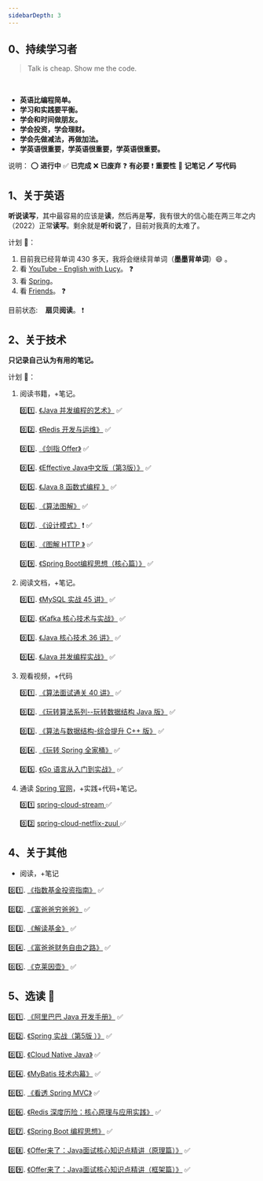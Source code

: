 ```yaml
---
sidebarDepth: 3
---
```


## 0、持续学习者

> Talk is cheap. Show me the code.

<br/>

- **英语比编程简单。**
- **学习和实践要平衡。**
- **学会和时间做朋友。**
- **学会投资，学会理财。**
- **学会先做减法，再做加法。**
- **学英语很重要，学英语很重要，学英语很重要。**

说明：
<indent :c="1"/>:o: **进行中**
<indent :c="1"/>:white_check_mark: **已完成**
<indent :c="1"/>:x: **已废弃**
<indent :c="1"/>:question: **有必要**
<indent :c="1"/>:exclamation: **重要性**
<indent :c="1"/>:memo: **记笔记**
<indent :c="1"/>:pen: **写代码**

## 1、关于英语

<indent/> **听说读写**，其中最容易的应该是**读**，然后再是**写**，我有很大的信心能在两三年之内（2022）正常**读写**。剩余就是**听**和**说**了，目前对我真的太难了。

计划 :tada:：
1. 目前我已经背单词 430 多天，我将会继续背单词（**墨墨背单词**）:smile: 。
2. 看 [YouTube - English with Lucy](https://www.youtube.com/)。 :question:
3. 看 [Spring](https://docs.spring.io)。
4. 看 [Friends](https://www.youtube.com/playlist?list=ELwQA2MMl54Cc)。 :question:

目前状态: &nbsp;&nbsp; **扇贝阅读**。 :exclamation:


## 2、关于技术

**只记录自己认为有用的笔记。**

计划 :tada:：
1. 阅读书籍，+笔记。

    :zero::one:. [《Java 并发编程的艺术》](https://book.douban.com/subject/26591326/)  :white_check_mark:

    :zero::two:. [《Redis 开发与运维》](https://book.douban.com/subject/26971561/)  :white_check_mark:

    :zero::three:. [《剑指 Offer》](https://book.douban.com/subject/25910559/)  :white_check_mark:

    :zero::four:. [《Effective Java中文版（第3版）》](https://book.douban.com/subject/30412517/) :white_check_mark:

    :zero::five:. [《Java 8 函数式编程 》](https://book.douban.com/subject/26346017/) :white_check_mark:

    :zero::six:. [《算法图解》](https://book.douban.com/subject/26979890/) :white_check_mark:

    :zero::seven:. [《设计模式》](https://book.douban.com/subject/1052241/) :exclamation: :white_check_mark:

    :zero::eight:. [《图解 HTTP 》](https://book.douban.com/subject/25863515/) :white_check_mark:

    :zero::nine:. [《Spring Boot编程思想（核心篇）》](https://book.douban.com/subject/33390560/) :white_check_mark:

2. 阅读文档，+笔记。

    :zero::one:. [《MySQL 实战 45 讲》](https://time.geekbang.org/column/intro/139)  :white_check_mark:

    :zero::two:. [《Kafka 核心技术与实战》](https://time.geekbang.org/column/intro/100029201)  :white_check_mark:

    :zero::three:. [《Java 核心技术 36 讲》](https://time.geekbang.org/column/intro/100006701)  :white_check_mark:

    :zero::four:. [《Java 并发编程实战》](https://time.geekbang.org/column/intro/100023901)  :white_check_mark:

3. 观看视频，+代码

    :zero::one:. [《算法面试通关 40 讲》](https://time.geekbang.org/course/intro/130)  :white_check_mark:

    :zero::two:. [《玩转算法系列--玩转数据结构 Java 版》](https://coding.imooc.com/class/207.html)  :white_check_mark:

    :zero::three:. [《算法与数据结构-综合提升 C++ 版》](https://coding.imooc.com/class/71.html)  :white_check_mark:

    :zero::four:. [《玩转 Spring 全家桶》](https://time.geekbang.org/course/intro/100023501)  :white_check_mark:

    :zero::five:. [《Go 语言从入门到实战》](https://time.geekbang.org/course/intro/100024001)  :white_check_mark:

3. 通读 [Spring 官网](https://spring.io/)，+实践+代码+笔记。

    :zero::one: [ spring-cloud-stream ](https://cloud.spring.io/spring-cloud-static/spring-cloud-stream/2.1.3.RELEASE/single/spring-cloud-stream.html)  :white_check_mark:

    :zero::two: [ spring-cloud-netflix-zuul ](https://cloud.spring.io/spring-cloud-static/spring-cloud-netflix/2.2.2.RELEASE/reference/html/#router-and-filter-zuul)  :white_check_mark:

## 4、关于其他

- 阅读，+笔记

<indent/>:zero::one:. [《指数基金投资指南》](https://book.douban.com/subject/27204860/)  :white_check_mark:

<indent/>:zero::two:. [《富爸爸穷爸爸》](https://book.douban.com/subject/3291111/)  :white_check_mark:

<indent/>:zero::three:. [《解读基金》](https://book.douban.com/subject/2051332/)  :white_check_mark:

<indent/>:zero::four:. [《富爸爸财务自由之路》](https://book.douban.com/subject/1004118/)  :white_check_mark:

<indent/>:zero::five:. [《克莱因壶》](https://book.douban.com/subject/33658616/)  :white_check_mark:

## 5、选读  :tada:

<indent/>:zero::one:. [《阿里巴巴 Java 开发手册》](https://book.douban.com/subject/27605355/)  :white_check_mark:

<indent/>:zero::two:. [《Spring 实战（第5版 ）》](https://book.douban.com/subject/34949443/)  :white_check_mark:

<indent/>:zero::three:. [《Cloud Native Java》](https://book.douban.com/subject/26435857/)  :white_check_mark:

<indent/>:zero::four:. [《MyBatis 技术内幕》](https://book.douban.com/subject/27087564/) :white_check_mark:

<indent/>:zero::five:. [《看透 Spring MVC》](https://book.douban.com/subject/26696099/) :white_check_mark:

<indent/>:zero::six:. [《Redis 深度历险：核心原理与应用实践》](https://book.douban.com/subject/30386804/) :white_check_mark:

<indent/>:zero::seven:. [《Spring Boot 编程思想》](https://book.douban.com/subject/33390560/) :white_check_mark:

<indent/>:zero::eight:. [《Offer来了：Java面试核心知识点精讲（原理篇）》](https://book.douban.com/subject/34872163/) :white_check_mark:

<indent/>:zero::nine:. [《Offer来了：Java面试核心知识点精讲（框架篇）》](https://book.douban.com/subject/35076954/) :white_check_mark:




